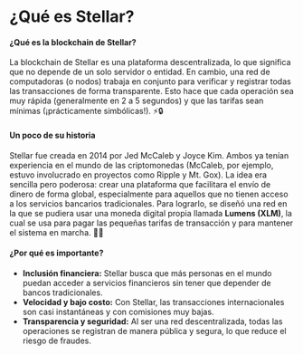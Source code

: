# ¿Qué es Stellar?

#### ¿Qué es la blockchain de Stellar?

La blockchain de Stellar es una plataforma descentralizada, lo que significa que no depende de un solo servidor o entidad. En cambio, una red de computadoras (o nodos) trabaja en conjunto para verificar y registrar todas las transacciones de forma transparente. Esto hace que cada operación sea muy rápida (generalmente en 2 a 5 segundos) y que las tarifas sean mínimas (¡prácticamente simbólicas!). ⚡️🔒

#### Un poco de su historia

Stellar fue creada en 2014 por Jed McCaleb y Joyce Kim. Ambos ya tenían experiencia en el mundo de las criptomonedas (McCaleb, por ejemplo, estuvo involucrado en proyectos como Ripple y Mt. Gox). La idea era sencilla pero poderosa: crear una plataforma que facilitara el envío de dinero de forma global, especialmente para aquellos que no tienen acceso a los servicios bancarios tradicionales. Para lograrlo, se diseñó una red en la que se pudiera usar una moneda digital propia llamada **Lumens (XLM)**, la cual se usa para pagar las pequeñas tarifas de transacción y para mantener el sistema en marcha. 🚀🌟

#### ¿Por qué es importante?

* **Inclusión financiera:** Stellar busca que más personas en el mundo puedan acceder a servicios financieros sin tener que depender de bancos tradicionales.
* **Velocidad y bajo costo:** Con Stellar, las transacciones internacionales son casi instantáneas y con comisiones muy bajas.
* **Transparencia y seguridad:** Al ser una red descentralizada, todas las operaciones se registran de manera pública y segura, lo que reduce el riesgo de fraudes.
